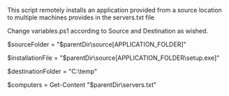 This script remotely installs an application provided from a source location to multiple machines provides in the servers.txt file

Change variables.ps1 according to Source and Destination as wished.

$sourceFolder = "$parentDir\source\[APPLICATION_FOLDER]"

$installationFile = "$parentDir\source\[APPLICATION_FOLDER\setup.exe]"

$destinationFolder = "C:\temp"

$computers = Get-Content "$parentDir\servers.txt"